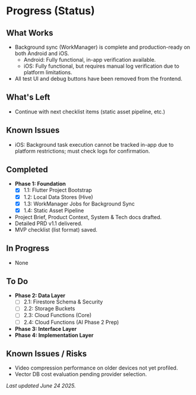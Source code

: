 # Progress (Status)

## What Works
- Background sync (WorkManager) is complete and production-ready on both Android and iOS.
  - Android: Fully functional, in-app verification available.
  - iOS: Fully functional, but requires manual log verification due to platform limitations.
- All test UI and debug buttons have been removed from the frontend.

## What's Left
- Continue with next checklist items (static asset pipeline, etc.)

## Known Issues
- iOS: Background task execution cannot be tracked in-app due to platform restrictions; must check logs for confirmation.

## Completed
- **Phase 1: Foundation**
  - [X] 1.1: Flutter Project Bootstrap
  - [X] 1.2: Local Data Stores (Hive)
  - [X] 1.3: WorkManager Jobs for Background Sync
  - [X] 1.4: Static Asset Pipeline
- Project Brief, Product Context, System & Tech docs drafted.
- Detailed PRD v1.1 delivered.
- MVP checklist (list format) saved.

## In Progress
- None

## To Do
- **Phase 2: Data Layer**
  - [ ] 2.1: Firestore Schema & Security
  - [ ] 2.2: Storage Buckets
  - [ ] 2.3: Cloud Functions (Core)
  - [ ] 2.4: Cloud Functions (AI Phase 2 Prep)
- **Phase 3: Interface Layer**
- **Phase 4: Implementation Layer**

## Known Issues / Risks
- Video compression performance on older devices not yet profiled.
- Vector DB cost evaluation pending provider selection.

*Last updated June 24 2025.*

